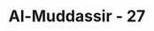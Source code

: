 ---
title: "Al-Muddassir - 27"
no: 27
arabic_no: ٢٧
ayah: وَمَآ اَدْرٰىكَ مَا سَقَرُۗ 
translation: "dan tahukah kamu apa (neraka) Saqar itu?"
tafsir: "Ayat ini menggambarkan sifat neraka Saqar. Perkataan wa ma adra ka (dan tahukah engkau) dalam bahasa Arab menunjukkan besar dan sangat dahsyatnya masalah yang dipertanyakan. Apakah yang engkau ketahui tentang Saqar? Dan pasti tidak seorang pun mengetahuinya dan mencapai hakikatnya kecuali dengan keterangan yang diberikan oleh wahyu.\n\nSaqar itu tidak meninggalkan dan tidak mengembalikan. Artinya setiap tubuh manusia yang di bakarnya, tidak satu pun yang tersisa dari daging maupun tulang. Kemudian tubuh yang telah hangus itu dikembalikan lagi menjadi baru dan segar, tetapi dibakar lagi sampai hangus untuk kedua kali dan seterusnya. Keterangan seperti itu kita peroleh dari ayat yang lain berbunyi:\n\nSetiap kali kulit mereka hangus, Kami ganti dengan kulit yang lain, agar mereka merasakan azab. (an-Nisa'/4: 56)"
---